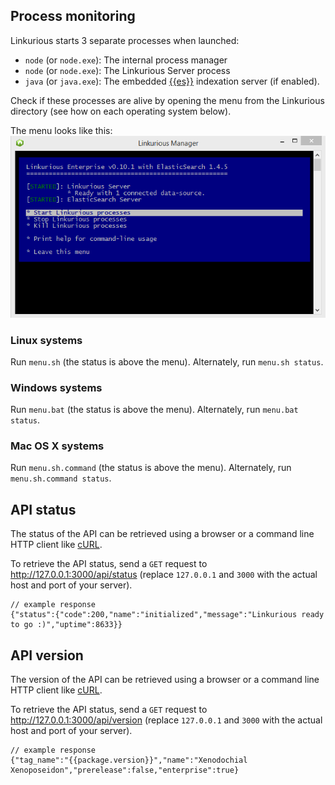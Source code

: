 ## Process monitoring

Linkurious starts 3 separate processes when launched:
- `node` (or `node.exe`): The internal process manager
- `node` (or `node.exe`): The Linkurious Server process
- `java` (or `java.exe`): The embedded [{{es}}]({{es.product.link}}) indexation server (if enabled).

Check if these processes are alive by opening the menu from the Linkurious directory 
(see how on each operating system below). 

The menu looks like this:
![Linkurious manager menu](manager-menu.png)

### Linux systems

Run `menu.sh` (the status is above the menu). Alternately, run `menu.sh status`.

### Windows systems

Run `menu.bat` (the status is above the menu). Alternately, run `menu.bat status`.

### Mac OS X systems

Run `menu.sh.command` (the status is above the menu). Alternately, run `menu.sh.command status`.

## API status

The status of the API can be retrieved using a browser or a command line HTTP client like [cURL](https://curl.haxx.se/).

To retrieve the API status, send a `GET` request to http://127.0.0.1:3000/api/status
(replace `127.0.0.1` and `3000` with the actual host and port of your server).
```JS
// example response
{"status":{"code":200,"name":"initialized","message":"Linkurious ready to go :)","uptime":8633}}
```

## API version

The version of the API can be retrieved using a browser or a command line HTTP client like [cURL](https://curl.haxx.se/).

To retrieve the API status, send a `GET` request to http://127.0.0.1:3000/api/version
(replace `127.0.0.1` and `3000` with the actual host and port of your server).
```JS
// example response
{"tag_name":"{{package.version}}","name":"Xenodochial Xenoposeidon","prerelease":false,"enterprise":true}
```

